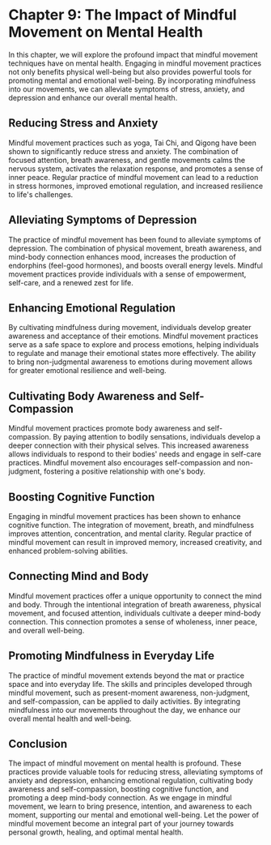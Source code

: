 Chapter 9: The Impact of Mindful Movement on Mental Health
==========================================================

In this chapter, we will explore the profound impact that mindful movement techniques have on mental health. Engaging in mindful movement practices not only benefits physical well-being but also provides powerful tools for promoting mental and emotional well-being. By incorporating mindfulness into our movements, we can alleviate symptoms of stress, anxiety, and depression and enhance our overall mental health.

Reducing Stress and Anxiety
---------------------------

Mindful movement practices such as yoga, Tai Chi, and Qigong have been shown to significantly reduce stress and anxiety. The combination of focused attention, breath awareness, and gentle movements calms the nervous system, activates the relaxation response, and promotes a sense of inner peace. Regular practice of mindful movement can lead to a reduction in stress hormones, improved emotional regulation, and increased resilience to life's challenges.

Alleviating Symptoms of Depression
----------------------------------

The practice of mindful movement has been found to alleviate symptoms of depression. The combination of physical movement, breath awareness, and mind-body connection enhances mood, increases the production of endorphins (feel-good hormones), and boosts overall energy levels. Mindful movement practices provide individuals with a sense of empowerment, self-care, and a renewed zest for life.

Enhancing Emotional Regulation
------------------------------

By cultivating mindfulness during movement, individuals develop greater awareness and acceptance of their emotions. Mindful movement practices serve as a safe space to explore and process emotions, helping individuals to regulate and manage their emotional states more effectively. The ability to bring non-judgmental awareness to emotions during movement allows for greater emotional resilience and well-being.

Cultivating Body Awareness and Self-Compassion
----------------------------------------------

Mindful movement practices promote body awareness and self-compassion. By paying attention to bodily sensations, individuals develop a deeper connection with their physical selves. This increased awareness allows individuals to respond to their bodies' needs and engage in self-care practices. Mindful movement also encourages self-compassion and non-judgment, fostering a positive relationship with one's body.

Boosting Cognitive Function
---------------------------

Engaging in mindful movement practices has been shown to enhance cognitive function. The integration of movement, breath, and mindfulness improves attention, concentration, and mental clarity. Regular practice of mindful movement can result in improved memory, increased creativity, and enhanced problem-solving abilities.

Connecting Mind and Body
------------------------

Mindful movement practices offer a unique opportunity to connect the mind and body. Through the intentional integration of breath awareness, physical movement, and focused attention, individuals cultivate a deeper mind-body connection. This connection promotes a sense of wholeness, inner peace, and overall well-being.

Promoting Mindfulness in Everyday Life
--------------------------------------

The practice of mindful movement extends beyond the mat or practice space and into everyday life. The skills and principles developed through mindful movement, such as present-moment awareness, non-judgment, and self-compassion, can be applied to daily activities. By integrating mindfulness into our movements throughout the day, we enhance our overall mental health and well-being.

Conclusion
----------

The impact of mindful movement on mental health is profound. These practices provide valuable tools for reducing stress, alleviating symptoms of anxiety and depression, enhancing emotional regulation, cultivating body awareness and self-compassion, boosting cognitive function, and promoting a deep mind-body connection. As we engage in mindful movement, we learn to bring presence, intention, and awareness to each moment, supporting our mental and emotional well-being. Let the power of mindful movement become an integral part of your journey towards personal growth, healing, and optimal mental health.
